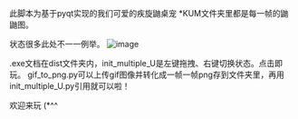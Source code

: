 此脚本为基于pyqt实现的我们可爱的疾旋鼬桌宠
*KUM文件夹里都是每一帧的鼬鼬图。

状态很多此处不一一例举。
![image](https://github.com/user-attachments/assets/64d6fcb8-1acd-401b-8896-c46270d3a4dc)


.exe文档在dist文件夹内，init_multiple_U是左键拖拽、右键切换状态。点击即玩。
gif_to_png.py可以上传gif图像并转化成一帧一帧png存到文件夹里，再用init_multiple_U.py引用就可以啦！

欢迎来玩 (*^^
